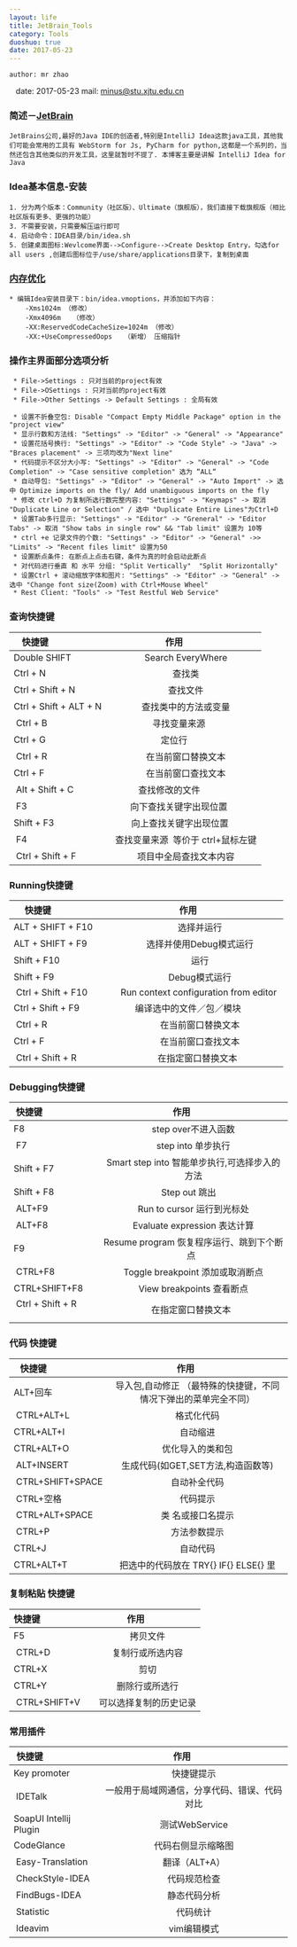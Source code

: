 ```yaml
---
layout: life
title: JetBrain_Tools
category: Tools
duoshuo: true
date: 2017-05-23
---
```


    author: mr zhao
    date: 2017-05-23
    mail: minus@stu.xjtu.edu.cn


<!-- more -->


### 简述－[JetBrain](https://www.jetbrains.com)
```
JetBrains公司,最好的Java IDE的创造者,特别是IntelliJ Idea这款java工具，其他我们可能会常用的工具有 WebStorm for Js, PyCharm for python,这都是一个系列的，当然还包含其他类似的开发工具，这里就暂时不提了. 本博客主要是讲解 IntelliJ Idea for Java
```

### Idea基本信息-安装

```
1. 分为两个版本：Community（社区版）、Ultimate（旗舰版），我们直接下载旗舰版（相比社区版有更多、更强的功能）
3. 不需要安装，只需要解压运行即可
4. 启动命令：IDEA目录/bin/idea.sh
5. 创建桌面图标:Wevlcome界面-->Configure-->Create Desktop Entry，勾选for all users ,创建后图标位于/use/share/applications目录下，复制到桌面
```

### [内存优化](http://blog.oneapm.com/apm-tech/426.html)
```
* 编辑Idea安装目录下：bin/idea.vmoptions，并添加如下内容：
    -Xms1024m （修改）
    -Xmx4096m	（修改）
    -XX:ReservedCodeCacheSize=1024m	（修改）
    -XX:+UseCompressedOops   （新增） 压缩指针
```

### 操作主界面部分选项分析
```
 * File->Settings : 只对当前的project有效
 * File->OSettings : 只对当前的project有效
 * File->Other Settings -> Default Settings : 全局有效
```
```
 * 设置不折叠空包: Disable "Compact Empty Middle Package" option in the "project view"
 * 显示行数和方法线: "Settings" -> "Editor" -> "General" -> "Appearance"
 * 设置花括号换行: "Settings" -> "Editor" -> "Code Style" -> "Java" -> "Braces placement" -> 三项均改为"Next line"
 * 代码提示不区分大小写: "Settings" -> "Editor" -> "General" -> "Code Completion" -> "Case sensitive completion" 选为 “ALL“
 * 自动导包: "Settings" -> "Editor" -> "General" -> "Auto Import" -> 选中 Optimize imports on the fly/ Add unambiguous imports on the fly 
 * 修改 ctrl+D 为复制所选行数完整内容: "Settings" -> "Keymaps" -> 取消 "Duplicate Line or Selection" / 选中 "Duplicate Entire Lines"为Ctrl+D 
 * 设置Tab多行显示: "Settings" -> "Editor" -> "Greneral" -> "Editor Tabs" -> 取消 "Show tabs in single row" && "Tab limit" 设置为 10等
 * ctrl +e 记录文件的个数: "Settings" -> "Editor" -> "General" ->> "Limits" -> "Recent files limit" 设置为50
 * 设置断点条件: 在断点上点击右键，条件为真的时会启动此断点
 * 对代码进行垂直 和 水平 分组: "Split Vertically"  "Split Horizontally"
 * 设置Ctrl + 滚动缩放字体和图片: "Settings" -> "Editor" -> "General" -> 选中 "Change font size(Zoom) with Ctrl+Mouse Wheel"
 * Rest Client: "Tools" -> "Test Restful Web Service" 
```

### 查询快捷键

| 快捷键                      | 作用               | 
| -------------              |:-------------:    |
|  Double SHIFT              | Search EveryWhere               |
|  Ctrl + N                  | 查找类 |
|  Ctrl + Shift + N          | 查找文件 |
|  Ctrl + Shift + ALT + N    | 查找类中的方法或变量 |
|  Ctrl + B                  | 寻找变量来源        |
|  Ctrl + G                  | 定位行             |
|  Ctrl + R                  | 在当前窗口替换文本   |
|  Ctrl + F                  | 在当前窗口查找文本  |
|  Alt + Shift + C           | 查找修改的文件               |
|  F3                        | 向下查找关键字出现位置        |
|  Shift + F3                | 向上查找关键字出现位置       |
|  F4                        | 查找变量来源  等价于 ctrl+鼠标左键|
|  Ctrl + Shift + F          | 项目中全局查找文本内容|

### Running快捷键

| 快捷键                      | 作用               | 
| -------------              |:-------------:    |
|  ALT + SHIFT + F10         | 选择并运行 |
|  ALT + SHIFT + F9          | 选择并使用Debug模式运行 |
|  Shift + F10               | 运行              |
|  Shift + F9                | Debug模式运行      |
|  Ctrl + Shift + F10        | Run context configuration from editor |
|  Ctrl + Shift + F9         | 编译选中的文件／包／模块           |
|  Ctrl + R                  | 在当前窗口替换文本   |
|  Ctrl + F                  | 在当前窗口查找文本  |
|  Ctrl + Shift + R          | 在指定窗口替换文本   |

### Debugging快捷键

| 快捷键                      | 作用               | 
| -------------              |:-------------:    |
|  F8         | step over不进入函数 |
|  F7         | step into 单步执行 |
|  Shift + F7 | Smart step into 智能单步执行,可选择步入的方法|
|  Shift + F8 | Step out 跳出      |
|  ALT+F9     | Run to cursor 运行到光标处 |
|  ALT+F8     | Evaluate expression 表达计算|
|  F9         | Resume program 恢复程序运行、跳到下个断点   |
|  CTRL+F8    | Toggle breakpoint 添加或取消断点   |
|  CTRL+SHIFT+F8  | View breakpoints 查看断点  |
|  Ctrl + Shift + R          | 在指定窗口替换文本   |]

### 代码 快捷键

| 快捷键                      | 作用               | 
| -------------              |:-------------:    |
|  ALT+回车    | 导入包,自动修正 （最特殊的快捷键，不同情况下弹出的菜单完全不同） |
|  CTRL+ALT+L | 格式化代码 |
|  CTRL+ALT+I | 自动缩进 |
|  CTRL+ALT+O | 优化导入的类和包|
|  ALT+INSERT   | 生成代码(如GET,SET方法,构造函数等) |
|  CTRL+SHIFT+SPACE | 自动补全代码 |
|  CTRL+空格   | 代码提示 |
|  CTRL+ALT+SPACE  | 类 名或接口名提示|
|  CTRL+P      | 方法参数提示|
|  CTRL+J     | 自动代码 |
|  CTRL+ALT+T | 把选中的代码放在 TRY{} IF{} ELSE{} 里 |

### 复制粘贴 快捷键

| 快捷键                      | 作用               | 
| -------------              |:-------------:    |
|  F5         | 拷贝文件 |
|  CTRL+D     | 复制行或所选内容 |
|  CTRL+X     | 剪切 |
|  CTRL+Y     | 删除行或所选行  |
|  CTRL+SHIFT+V | 可以选择复制的历史记录  |

### 常用插件

| 快捷键                      | 作用               | 
| -------------              |:-------------:    |
|  Key promoter| 快捷键提示 |
|  IDETalk     | 一般用于局域网通信，分享代码、错误、代码对比 |
|  SoapUI Intellij Plugin  | 测试WebService |
|  CodeGlance  | 代码右侧显示缩略图|
|  Easy-Translation | 翻译（ALT+A）  |
|  CheckStyle-IDEA  | 代码规范检查  |
|  FindBugs-IDEA    | 静态代码分析  |
|  Statistic        | 代码统计     |
|  Ideavim          | vim编辑模式  |
